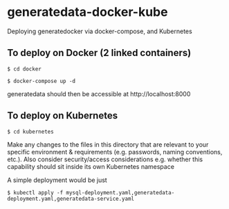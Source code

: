# generatedata-docker-kube
Deploying generatedocker via docker-compose, and Kubernetes

## To deploy on Docker (2 linked containers)

`$ cd docker`

`$ docker-compose up -d`

generatedata should then be accessible at http://localhost:8000

## To deploy on Kubernetes

`$ cd kubernetes`

Make any changes to the files in this directory that are relevant to your specific environment & requirements (e.g. passwords, naming conventions, etc.). Also consider security/access considerations e.g. whether this capability should sit inside its own Kubernetes namespace

A simple deployment would be just

`$ kubectl apply -f mysql-deployment.yaml,generatedata-deployment.yaml,generatedata-service.yaml`
